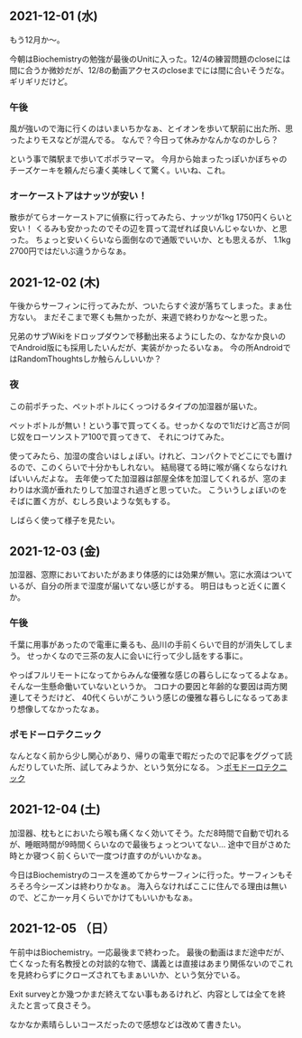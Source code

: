 ## 2021-12-01 (水)

もう12月か〜。

今朝はBiochemistryの勉強が最後のUnitに入った。12/4の練習問題のcloseには間に合うか微妙だが、12/8の動画アクセスのcloseまでには間に合いそうだな。ギリギリだけど。

### 午後

風が強いので海に行くのはいまいちかなぁ、とイオンを歩いて駅前に出た所、思ったよりモスなどが混んでる。
なんで？今日って休みかなんかなのかしら？

という事で隣駅まで歩いてポポラマーマ。
今月から始まったっぽいかぼちゃのチーズケーキを頼んだら凄く美味しくて驚く。いいね、これ。

### オーケーストアはナッツが安い！

散歩がてらオーケーストアに偵察に行ってみたら、ナッツが1kg 1750円くらいと安い！
くるみも安かったのでその辺を買って混ぜれば良いんじゃないか、と思った。
ちょっと安いくらいなら面倒なので通販でいいか、とも思えるが、
1.1kg 2700円ではだいぶ違うからなぁ。

## 2021-12-02 (木)

午後からサーフィンに行ってみたが、ついたらすぐ波が落ちてしまった。まぁ仕方ない。
まだそこまで寒くも無かったが、来週で終わりかな〜と思った。

兄弟のサブWikiをドロップダウンで移動出来るようにしたの、なかなか良いのでAndroid版にも採用したいんだが、実装がかったるいなぁ。
今の所AndroidではRandomThoughtsしか触らんしいいか？

### 夜

この前ポチった、ペットボトルにくっつけるタイプの加湿器が届いた。

ペットボトルが無い！という事で買ってくる。せっかくなので1lだけど高さが同じ奴をローソンストア100で買ってきて、
それにつけてみた。

使ってみたら、加湿の度合いはしょぼい。けれど、コンパクトでどこにでも置けるので、このくらいで十分かもしれない。
結局寝てる時に喉が痛くならなければいいんだよな。
去年使ってた加湿器は部屋全体を加湿してくれるが、窓のまわりは水滴が垂れたりして加湿され過ぎと思っていた。
こういうしょぼいのをそばに置く方が、むしろ良いような気もする。

しばらく使って様子を見たい。

## 2021-12-03 (金)

加湿器、窓際においておいたがあまり体感的には効果が無い。窓に水滴はついているが、自分の所まで湿度が届いてない感じがする。
明日はもっと近くに置くか。

### 午後

千葉に用事があったので電車に乗るも、品川の手前くらいで目的が消失してしまう。
せっかくなので三茶の友人に会いに行って少し話をする事に。

やっぱフルリモートになってからみんな優雅な感じの暮らしになってるよなぁ。
そんな一生懸命働いていないというか。
コロナの要因と年齢的な要因は両方関連してそうだけど、
40代くらいがこういう感じの優雅な暮らしになるってあまり想像してなかったなぁ。

### ポモドーロテクニック

なんとなく前から少し関心があり、帰りの電車で暇だったので記事をググって読んだりしていた所、試してみようか、という気分になる。
＞[ポモドーロテクニック](ポモドーロテクニック.md)

## 2021-12-04 (土)

加湿器、枕もとにおいたら喉も痛くなく効いてそう。ただ8時間で自動で切れるが、睡眠時間が9時間くらいなので最後ちょっとついてない…
途中で目がさめた時とか寝つく前くらいで一度つけ直すのがいいかなぁ。

今日はBiochemistryのコースを進めてからサーフィンに行った。サーフィンもそろそろ今シーズンは終わりかなぁ。
海入らなければここに住んでる理由は無いので、どこか一ヶ月くらいでかけてもいいかもなぁ。

## 2021-12-05 （日）

午前中はBiochemistry。一応最後まで終わった。
最後の動画はまだ途中だが、亡くなった有名教授との対談的な物で、講義とは直接はあまり関係ないのでこれを見終わらずにクローズされてもまぁいいか、という気分でいる。

Exit surveyとか幾つかまだ終えてない事もあるけれど、内容としては全てを終えたと言って良さそう。

なかなか素晴らしいコースだったので感想などは改めて書きたい。